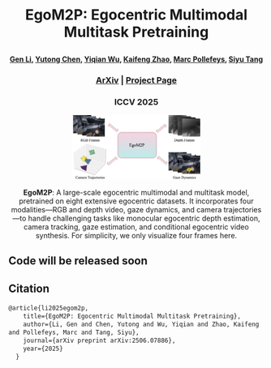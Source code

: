 # <p align="center">EgoM2P: Egocentric Multimodal Multitask Pretraining </p>

####  <p align="center"> [Gen Li](https://vlg.inf.ethz.ch/team/Gen-Li.html), [Yutong Chen](https://vlg.inf.ethz.ch/team/Yutong-Chen.html), [Yiqian Wu](https://onethousandwu.com/), [Kaifeng Zhao](https://vlg.inf.ethz.ch/team/Kaifeng-Zhao.html), [Marc Pollefeys](https://people.inf.ethz.ch/marc.pollefeys/), [Siyu Tang](https://vlg.inf.ethz.ch/team/Prof-Dr-Siyu-Tang.html)</p>

### <p align="center">[ArXiv](http://arxiv.org/abs/2506.07886) | [Project Page](https://egom2p.github.io/)
### <p align="center"> ICCV 2025

<p align="center">
  <img width="50%" src="assets/teaser.png"/>
</p><p align="center">
  <b>EgoM2P</b>: A large-scale egocentric multimodal and multitask model, pretrained on eight extensive egocentric datasets. It incorporates four modalities—RGB and depth video, gaze dynamics, and camera trajectories—to handle challenging tasks like monocular egocentric depth estimation, camera tracking, gaze estimation, and conditional egocentric video synthesis. For simplicity, we only visualize four frames here.
</p>

## Code will be released soon


## Citation
```
@article{li2025egom2p,
    title={EgoM2P: Egocentric Multimodal Multitask Pretraining},
    author={Li, Gen and Chen, Yutong and Wu, Yiqian and Zhao, Kaifeng and Pollefeys, Marc and Tang, Siyu},
    journal={arXiv preprint arXiv:2506.07886},
    year={2025}
  }
```
